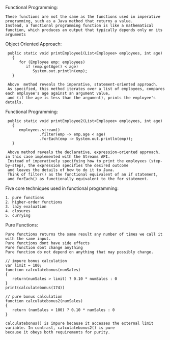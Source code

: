 Functional Programming:
    
    These functions are not the same as the functions used in imperative programming, such as a Java method that returns a value. 
    Instead, a functional programming function is like a mathematical function, which produces an output that typically depends only on its arguments
    
Object Oriented Approach:
    
     public static void printEmployee1(List<Employee> employees, int age)
       {
          for (Employee emp: employees)
             if (emp.getAge() < age)
                System.out.println(emp);
       }
     
     Above  method reveals the imperative, statement-oriented approach. 
     As specified, this method iterates over a list of employees, compares each employee's age against an argument value, 
     and (if the age is less than the argument), prints the employee's details.
 
 
 
 Functional Programming:
 
     public static void printEmployee2(List<Employee> employees, int age)
       {
          employees.stream()
                   .filter(emp -> emp.age < age)
                   .forEach(emp -> System.out.println(emp));
       }
       
     Above method reveals the declarative, expression-oriented approach, in this case implemented with the Streams API. 
     Instead of imperatively specifying how to print the employees (step-by-step), the expression specifies the desired outcome 
     and leaves the details of how to do it to Java. 
     Think of filter() as the functional equivalent of an if statement, 
     and forEach() as functionally equivalent to the for statement.
     
Five core techniques used in functional programming: 
    
    1. pure functions
    2. higher-order functions 
    3. lazy evaluation 
    4. closures
    5. currying           
    
Pure Functions:

    Pure functions returns the same result any number of times we call it with the same input.
    Pure functions dont have side effects
    Pure function dont change anything
    Pure function do not depend on anything that may possibly change.
    
    // impure bonus calculation
    var limit = 100;
    function calculatebonus(numSales) 
    {
       return(numSales > limit) ? 0.10 * numSales : 0
    }
    print(calculatebonus(174))
    
    // pure bonus calculation
    function calculatebonus2(numSales)
    {
       return (numSales > 100) ? 0.10 * numSales : 0
    }
    
    calculatebonus() is impure because it accesses the external limit variable. In contrast, calculatebonus2() is pure 
    because it obeys both requirements for purity.